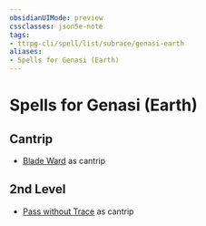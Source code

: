 ```yaml
---
obsidianUIMode: preview
cssclasses: json5e-note
tags:
- ttrpg-cli/spell/list/subrace/genasi-earth
aliases:
- Spells for Genasi (Earth)
---
```

# Spells for Genasi (Earth)

## Cantrip

- [Blade Ward](/3-Mechanics/CLI/spells/blade-ward-xphb.md "XPHB") as cantrip

## 2nd Level

- [Pass without Trace](/3-Mechanics/CLI/spells/pass-without-trace-xphb.md "XPHB") as cantrip